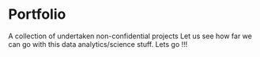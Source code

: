 # Portfolio
A collection of undertaken non-confidential projects
Let us see how far we can go with this data analytics/science stuff. Lets go !!!
